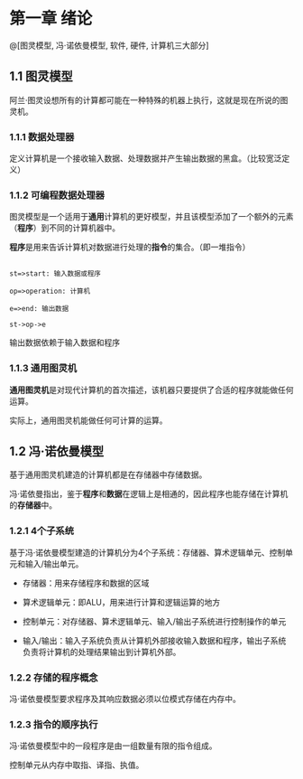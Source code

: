 第一章 绪论
=================

@[图灵模型, 冯·诺依曼模型, 软件, 硬件, 计算机三大部分]

1.1 图灵模型
------------------------

阿兰·图灵设想所有的计算都可能在一种特殊的机器上执行，这就是现在所说的图灵机。

### 1.1.1 数据处理器

定义计算机是一个接收输入数据、处理数据并产生输出数据的黑盒。（比较宽泛定义）

### 1.1.2 可编程数据处理器

图灵模型是一个适用于**通用**计算机的更好模型，并且该模型添加了一个额外的元素（**程序**）到不同的计算机器中。

**程序**是用来告诉计算机对数据进行处理的**指令**的集合。（即一堆指令）

```flow

st=>start: 输入数据或程序

op=>operation: 计算机

e=>end: 输出数据

st->op->e

```

输出数据依赖于输入数据和程序

### 1.1.3 通用图灵机

**通用图灵机**是对现代计算机的首次描述，该机器只要提供了合适的程序就能做任何运算。

实际上，通用图灵机能做任何可计算的运算。

1.2 冯·诺依曼模型
--------------------------

基于通用图灵机建造的计算机都是在存储器中存储数据。

冯·诺依曼指出，鉴于**程序**和**数据**在逻辑上是相通的，因此程序也能存储在计算机的**存储器**中。

### 1.2.1 4个子系统

基于冯·诺依曼模型建造的计算机分为4个子系统：存储器、算术逻辑单元、控制单元和输入/输出单元。

* 存储器：用来存储程序和数据的区域

* 算术逻辑单元：即ALU，用来进行计算和逻辑运算的地方

* 控制单元：对存储器、算术逻辑单元、输入/输出子系统进行控制操作的单元

* 输入/输出：输入子系统负责从计算机外部接收输入数据和程序，输出子系统负责将计算机的处理结果输出到计算机外部。

### 1.2.2 存储的程序概念

冯·诺依曼模型要求程序及其响应数据必须以位模式存储在内存中。

### 1.2.3 指令的顺序执行

冯·诺依曼模型中的一段程序是由一组数量有限的指令组成。

控制单元从内存中取指、译指、执值。
